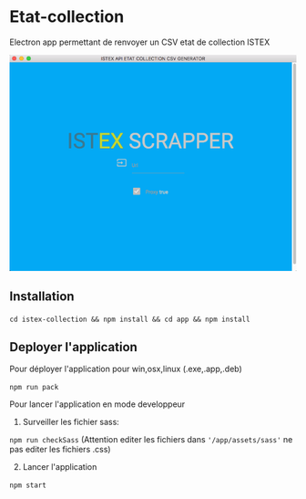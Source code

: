 # Etat-collection
Electron app permettant de renvoyer un CSV etat de collection ISTEX

![SCREENSHOT](https://raw.githubusercontent.com/istex/etat-collection/master/screenshot.png)

## Installation
`cd istex-collection && npm install && cd app && npm install`

## Deployer l'application
Pour déployer l'application pour win,osx,linux (.exe,.app,.deb)

`npm run pack`

Pour lancer l'application en mode developpeur

1. Surveiller les fichier sass:

  `npm run checkSass` (Attention editer les fichiers dans `'/app/assets/sass'` ne pas editer les fichiers .css)
  
2. Lancer l'application

  `npm start`


